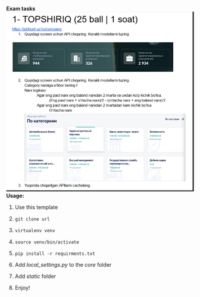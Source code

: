 **Exam tasks**
![alt text](https://github.com/apayziev/CLC-Exam-websocket-task/blob/5286660d422945df5c049327fc8bb5d41c05d417/task-questions.png)
**Usage:**

1. Use this template

2. `git clone url`

3. `virtualenv venv`

4. `source venv/bin/activate`

5. `pip install -r requirments.txt`

6. Add _local_settings.py_ to the _core_ folder

7. Add _static_ folder

8. Enjoy!
